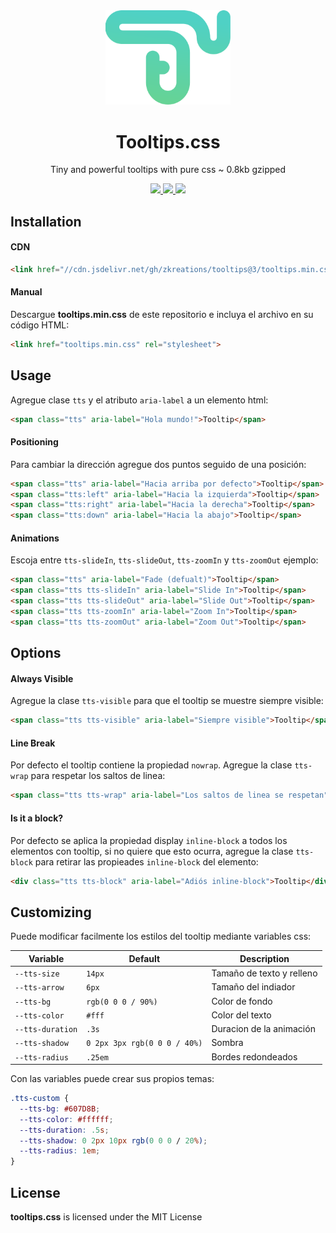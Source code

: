 <div align="center">
  <img src="/static/tts-logo.svg?sanitize=true" width="200" alt="Canvas.xml Logo">
  <h1>Tooltips.css</h1>
  <p>Tiny and powerful tooltips with pure css ~ 0.8kb gzipped</p>
  
  <a href="https://www.jsdelivr.com/package/gh/zkreations/tooltips">
    <img src="https://img.shields.io/jsdelivr/gh/hm/zkreations/tooltips?color=D69E2E&style=for-the-badge"/>
  </a>
  <a href="https://github.com/zkreations/tooltips/releases/">
    <img src="https://img.shields.io/github/v/release/zkreations/tooltips?color=68D391&style=for-the-badge"/>
  </a>
  <a href="./LICENSE">
    <img src="https://img.shields.io/github/license/zkreations/tooltips?color=4FD1C5&style=for-the-badge"/>
  </a>
</div>

## Installation

#### CDN

```html
<link href="//cdn.jsdelivr.net/gh/zkreations/tooltips@3/tooltips.min.css" rel="stylesheet">
```

#### Manual
Descargue **tooltips.min.css** de este repositorio e incluya el archivo en su código HTML:

```html
<link href="tooltips.min.css" rel="stylesheet">
```

## Usage

Agregue clase `tts` y el atributo `aria-label` a un elemento html:

```html
<span class="tts" aria-label="Hola mundo!">Tooltip</span>
```
#### Positioning

Para cambiar la dirección agregue dos puntos seguido de una posición:

```html
<span class="tts" aria-label="Hacia arriba por defecto">Tooltip</span>
<span class="tts:left" aria-label="Hacia la izquierda">Tooltip</span>
<span class="tts:right" aria-label="Hacia la derecha">Tooltip</span>
<span class="tts:down" aria-label="Hacia la abajo">Tooltip</span>
```

#### Animations

Escoja entre `tts-slideIn`, `tts-slideOut`, `tts-zoomIn` y `tts-zoomOut` ejemplo:

```html
<span class="tts" aria-label="Fade (defualt)">Tooltip</span>
<span class="tts tts-slideIn" aria-label="Slide In">Tooltip</span>
<span class="tts tts-slideOut" aria-label="Slide Out">Tooltip</span>
<span class="tts tts-zoomIn" aria-label="Zoom In">Tooltip</span>
<span class="tts tts-zoomOut" aria-label="Zoom Out">Tooltip</span>
```

## Options

#### Always Visible
Agregue la clase `tts-visible` para que el tooltip se muestre siempre visible:

```html
<span class="tts tts-visible" aria-label="Siempre visible">Tooltip</span>
```

#### Line Break
Por defecto el tooltip contiene la propiedad `nowrap`. Agregue la clase `tts-wrap` para respetar los saltos de linea:

```html
<span class="tts tts-wrap" aria-label="Los saltos de linea se respetan">Tooltip</span>
```

#### Is it a block?
Por defecto se aplica la propiedad display `inline-block` a todos los elementos con tooltip, si no quiere que esto ocurra, agregue la clase `tts-block` para retirar las propieades `inline-block` del elemento:

```html
<div class="tts tts-block" aria-label="Adiós inline-block">Tooltip</div>
```

## Customizing  

Puede modificar facilmente los estilos del tooltip mediante variables css:


| Variable                | Default   | Description                   |
| ----------------------- | ----------| ----------------------------- |
| `--tts-size`            | `14px`    | Tamaño de texto y relleno |
| `--tts-arrow`           | `6px`     | Tamaño del indiador |
| `--tts-bg`              | `rgb(0 0 0 / 90%)`     | Color de fondo |
| `--tts-color`           | `#fff`     | Color del texto |
| `--tts-duration`        | `.3s`     | Duracion de la animación |
| `--tts-shadow`          | `0 2px 3px rgb(0 0 0 / 40%)`     | Sombra |
| `--tts-radius`          | `.25em`     | Bordes redondeados |

Con las variables puede crear sus propios temas:

```css
.tts-custom {
  --tts-bg: #607D8B;
  --tts-color: #ffffff;
  --tts-duration: .5s;
  --tts-shadow: 0 2px 10px rgb(0 0 0 / 20%);
  --tts-radius: 1em;
}
```

## License

**tooltips.css** is licensed under the MIT License

